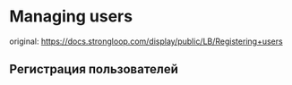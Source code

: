 # Managing users

original: https://docs.strongloop.com/display/public/LB/Registering+users

## Регистрация пользователей

